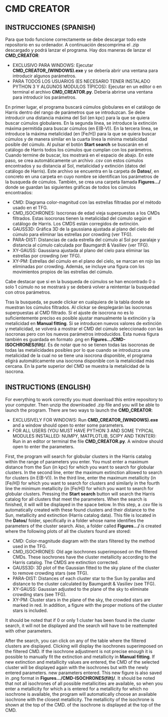 # CMD CREATOR

## INSTRUCCIONES (SPANISH)

Para que todo funcione correctamente se debe descargar todo este repositorio en su ordenador. A continuación descomprima el .zip descargado y podrá lanzar el programa. Hay dos maneras de lanzar el **CMD_CREATOR**:

* EXCLUSIVO PARA WINDOWS: Ejecutar **CMD_CREATOR_(WINDOWS).exe** y se debería abrir una ventana para introducir algunos parámetros.
* PARA TODOS LOS USUARIOS (ES NECESARIO TENER INSTALADO PYTHON 3 Y ALGUNOS MODULOS TÍPICOS): Ejecutar en un editor o en terminal el archivo **CMD_CREATOR.py**. Debería abrirse una ventana para introducir los parámetros.

En primer lugar, el programa buscará cúmulos globulares en el catálogo de Harris dentro del rango de parámetros que se introduzcan. Se debe introducir una distancia máxima del Sol (en kpc) para la que se quiera buscar cúmulos 
globulares.  En la segunda línea, se introduce la extinción máxima permitida para buscar cúmulos (en E(B-V)). En la tercera línea, se introduce la máxima metalicidad (en [Fe/H]) para la que se quiera buscar cúmulos y de manera
similar en la cuarta línea la mínima metalicidad posible del cúmulo. Al pulsar el botón **Start search** se buscarán en el catálogo de Harris todos los cúmulos que cumplan con los parámetros. Cuando termine de buscar, los 
mostrará en el espacio de abajo. En este paso, se crea automáticamente un archivo .csv con estos cúmulos encontrados y su distancia al Sol, metalicidad y extinción (datos del catálogo de Harris). Este archivo se encuentra en
la carpeta de **Datos/**, en concreto en una carpeta en cuyo nombre se identifican los parámetros de la busqueda de cúmulos. También, se crea una carpeta llamada **Figures.../** donde se guardan las siguientes gráficas de todos 
los cúmulos encontrados:

* CMD: Diagrama color-magnitud con las estrellas filtradas por el método usado en el TFG.
* CMD_ISOCHRONES: Isocronas de edad vieja superpuestas a los CMDs filtrados. Estas isocronas tienen la metalicidad del cúmulo según el catálogo de Harris. Los CMDS están corregidos de extinción.
* GAUSS3D: Gráfica 3D de la gaussiana ajustada al plano del cielo del cúmulo para eliminar las estrellas por crowding (ver TFG).
* PARA-DIST: Distancias de cada estrella del cúmulo al Sol por paralaje y distancia al cúmulo calculada por Baumgardt & Vasiliev (ver TFG).
* XY-GAUSS: Gaussiana ajustada al plano del cielo para eliminar las estrellas por crowding (ver TFG).
* XY-PM: Estrellas del cúmulo en el plano del cielo, se marcan en rojo las eliminadas por crowding. Además, se incluye una figura con los movimientos propios de las estrellas del cúmulo.

Cabe destacar que si en la busqueda de cúmulos se han encontrado 0 o solo 1 cúmulo no se mostrará y se deberá volver a reintentar la busquedad con otros parámetros.

Tras la busqueda, se puede clickar en cualquiera de la tabla donde se muestran los cúmulos filtrados. Al clickar se desplegarán las isocronas superpuestas al CMD filtrado. Si el ajuste de isocrona no es lo suficientemente preciso
es posible ajustar manualmente la extinción y la metalicidad en **Manual fitting**. Si se introducen nuevos valores de extinción y metalicidad, se volverá a mostrar el CMD del cúmulo seleccionado con las isocronas pero con los 
nuevos parámetros introducidos. Esta nueva figura también es guardada en formato .png en **Figures.../CMD-ISOCHRONES(filt)/**. Es de notar que no se tienen todas las isocronas de todas las metalicidades posibles por lo que cuando
se introduzca una metalicidad de la cual no se tiene una isocrona disponible, el programa eligirá automáticamente una isocrona disponible con la metalicidad más cercana. En la parte superior del CMD se muestra la metalicidad
de la isocrona.



## INSTRUCTIONS (ENGLISH)

For everything to work correctly you must download this entire repository to your computer. Then unzip the downloaded .zip file and you will be able to launch the program. There are two ways to launch the **CMD_CREATOR**:

* EXCLUSIVELY FOR WINDOWS: Run **CMD_CREATOR_(WINDOWS).exe** and a window should open to enter some parameters.
* FOR ALL USERS (YOU MUST HAVE PYTHON 3 AND SOME TYPICAL MODULES INSTALLED: NUMPY, MATPLOTLIB, SCIPY AND TKINTER): Run in an editor or terminal the file **CMD_CREATOR.py**. A window should open to enter the parameters.

First, the program will search for globular clusters in the Harris catalog within the range of parameters you enter. You must enter a maximum distance from the Sun (in kpc) for which you want to search for globular clusters. 
In the second line, enter the maximum extinction allowed to search for clusters (in E(B-V)). In the third line, enter the maximum metallicity (in [Fe/H]) for which you want to search for clusters and similarly in the fourth line
the minimum metallicity (in [Fe/H]) for which you want to search for globular clusters. Pressing the **Start search** button will search the Harris catalog for all clusters that meet the parameters. When the search is finished, it will 
will be displayed in the space below. In this step, a .csv file is automatically created with these found clusters and their distance to the Sun, metallicity and extinction (Harris catalog data). This file is located in
the **Datos/** folder, specifically in a folder whose name identifies the parameters of the cluster search. Also, a folder called **Figures.../** is created where the following plots of all the clusters found are stored:

* CMD: Color-magnitude diagram with the stars filtered by the method used in the TFG.
* CMD_ISOCHRONES: Old age isochrones superimposed on the filtered CMDs. These isochrones have the cluster metallicity according to the Harris catalog. The CMDS are extinction corrected.
* GAUSS3D: 3D plot of the Gaussian fitted to the sky plane of the cluster to remove crowding stars (see TFG).
* PARA-DIST: Distances of each cluster star to the Sun by parallax and distance to the cluster calculated by Baumgardt & Vasiliev (see TFG).
* XY-GAUSS: Gaussian adjusted to the plane of the sky to eliminate crowding stars (see TFG).
* XY-PM: Cluster stars in the plane of the sky, the crowded stars are marked in red. In addition, a figure with the proper motions of the cluster stars is included.

It should be noted that if 0 or only 1 cluster has been found in the cluster search, it will not be displayed and the search will have to be reattempted with other parameters.

After the search, you can click on any of the table where the filtered clusters are displayed. Clicking will display the isochrones superimposed on the filtered CMD. If the isochrone adjustment is not precise enough
it is possible to manually fit the extinction and metallicity in **Manual fitting**. If new extinction and metallicity values are entered, the CMD of the selected cluster will be displayed again with the isochrones but with the newly entered parameters. 
new parameters entered. This new figure is also saved in .png format in **Figures.../CMD-ISOCHRONES(filt)/**. It should be noted that not all isochrones of all possible metallicities are available, so when you enter a metallicity for which a
is entered for a metallicity for which no isochrone is available, the program will automatically choose an available isochrone with the closest metallicity. The metallicity of the isochrone is shown at the top of the CMD.
of the isochrone is displayed at the top of the CMD.
